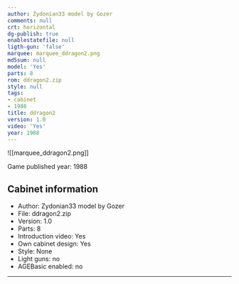 ```yaml
---
author: Zydonian33 model by Gozer
comments: null
crt: horizontal
dg-publish: true
enablestatefile: null
ligth-gun: 'false'
marquee: marquee_ddragon2.png
md5sum: null
model: 'Yes'
parts: 8
rom: ddragon2.zip
style: null
tags:
- cabinet
- 1988
title: ddragon2
version: 1.0
video: 'Yes'
year: 1988
---
```


![[marquee_ddragon2.png]]

Game published year: 1988

## Cabinet information

- Author: Zydonian33 model by Gozer
- File: ddragon2.zip
- Version: 1.0
- Parts: 8
- Introduction video: Yes
- Own cabinet design: Yes
- Style: None
- Light guns: no
- AGEBasic enabled: no

---
